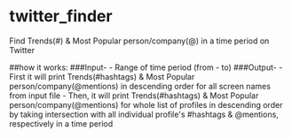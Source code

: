 # twitter_finder
Find Trends(#) &amp; Most Popular person/company(@) in a time period on Twitter


##how it works:
###Input-
    - Range of time period (from - to)
###Output-
  	- First it will print Trends(#hashtags) & Most Popular person/company(@mentions) in descending order for all screen names from input file
  	- Then, it will print Trends(#hashtags) & Most Popular person/company(@mentions) for whole list of profiles in descending order by taking intersection with all individual profile's #hashtags & @mentions, respectively in a time period
